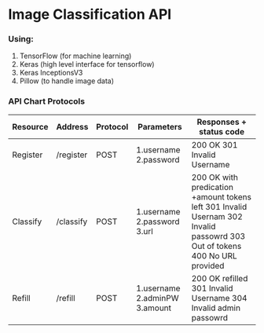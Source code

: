 # Image Classification API

### Using: 
1. TensorFlow (for machine learning)
2. Keras (high level interface for tensorflow)
3. Keras InceptionsV3 
4. Pillow (to handle image data)

### API Chart Protocols
| Resource | Address   | Protocol | Parameters                    | Responses + status code                                                                                                    |
| -------- | --------- | -------- | ----------------------------- | -------------------------------------------------------------------------------------------------------------------------- |
| Register | /register | POST     | 1.username 2.password         | 200 OK 301 Invalid Username                                                                                                |
| Classify | /classify | POST     | 1.username 2.password 3.url   | 200 OK with predication +amount tokens left 301 Invalid Usernam 302 Invalid passowrd 303 Out of tokens 400 No URL provided |
| Refill   | /refill   | POST     | 1.username 2.adminPW 3.amount | 200 OK refilled 301 Invalid Username 304 Invalid admin passowrd                                                            |